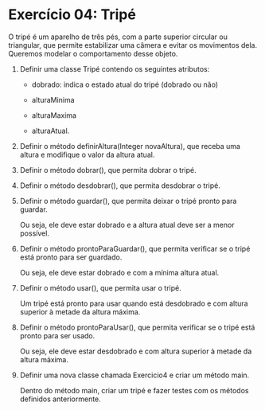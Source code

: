 # Exercício 04: Tripé 

O tripé é um aparelho de três pés, com a parte superior circular ou triangular, que permite estabilizar uma câmera e evitar os movimentos dela. Queremos modelar o comportamento desse objeto. 

1. Definir uma classe Tripé contendo os seguintes atributos: 

    * dobrado: indica o estado atual do tripé (dobrado ou não) 

    * alturaMinima 

    * alturaMaxima 

    * alturaAtual. 

2. Definir o método definirAltura(Integer novaAltura), que receba uma altura e modifique o valor da altura atual. 

3. Definir o método dobrar(), que permita dobrar o tripé. 

4. Definir o método desdobrar(), que permita desdobrar o tripé.

5. Definir o método guardar(), que permita deixar o tripé pronto para guardar.

    Ou seja, ele deve estar dobrado e a altura atual deve ser a menor possível. 

6. Definir o método prontoParaGuardar(), que permita verificar se o tripé está pronto para ser guardado.

    Ou seja, ele deve estar dobrado e com a mínima altura atual. 

7. Definir o método usar(), que permita usar o tripé.

    Um tripé está pronto para usar quando está desdobrado e com altura superior à metade da altura máxima. 

8. Definir o método prontoParaUsar(), que permita verificar se o tripé está pronto para ser usado.

    Ou seja, ele deve estar desdobrado e com altura superior à metade da altura máxima. 

9. Definir uma nova classe chamada Exercicio4 e criar um método main.

    Dentro do método main, criar um tripé e fazer testes com os métodos definidos anteriormente. 